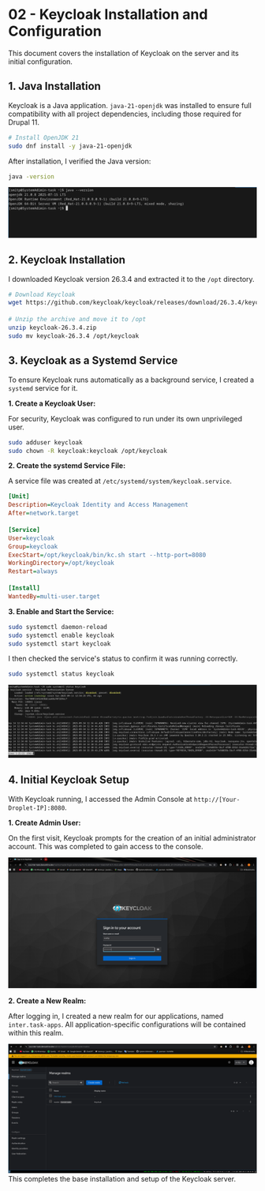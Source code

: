 # 02 - Keycloak Installation and Configuration

This document covers the installation of Keycloak on the server and its initial configuration.

## 1. Java Installation

Keycloak is a Java application. `java-21-openjdk` was installed to ensure full compatibility with all project dependencies, including those required for Drupal 11.

```bash
# Install OpenJDK 21
sudo dnf install -y java-21-openjdk
```

After installation, I verified the Java version:

```bash
java -version
```

![Java installation](./screenshots/java_version.png)

## 2. Keycloak Installation

I downloaded Keycloak version 26.3.4 and extracted it to the `/opt` directory.

```bash
# Download Keycloak
wget https://github.com/keycloak/keycloak/releases/download/26.3.4/keycloak-26.3.4.zip

# Unzip the archive and move it to /opt
unzip keycloak-26.3.4.zip
sudo mv keycloak-26.3.4 /opt/keycloak
```

## 3. Keycloak as a Systemd Service

To ensure Keycloak runs automatically as a background service, I created a `systemd` service for it.

**1. Create a Keycloak User:**

For security, Keycloak was configured to run under its own unprivileged user.

```bash
sudo adduser keycloak
sudo chown -R keycloak:keycloak /opt/keycloak
```

**2. Create the systemd Service File:**

A service file was created at `/etc/systemd/system/keycloak.service`.

```ini
[Unit]
Description=Keycloak Identity and Access Management
After=network.target

[Service]
User=keycloak
Group=keycloak
ExecStart=/opt/keycloak/bin/kc.sh start --http-port=8080
WorkingDirectory=/opt/keycloak
Restart=always

[Install]
WantedBy=multi-user.target
```

**3. Enable and Start the Service:**

```bash
sudo systemctl daemon-reload
sudo systemctl enable keycloak
sudo systemctl start keycloak
```

I then checked the service's status to confirm it was running correctly.

```bash
sudo systemctl status keycloak
```

![Keycloak](./screenshots/keycloak.png)

## 4. Initial Keycloak Setup

With Keycloak running, I accessed the Admin Console at `http://[Your-Droplet-IP]:8080`.

**1. Create Admin User:**

On the first visit, Keycloak prompts for the creation of an initial administrator account. This was completed to gain access to the console.

![Keycloak](./screenshots/keycloak_log.png)

**2. Create a New Realm:**

After logging in, I created a new realm for our applications, named `inter.task-apps`. All application-specific configurations will be contained within this realm.

![Keycloak](./screenshots/Realms.png)
This completes the base installation and setup of the Keycloak server.
